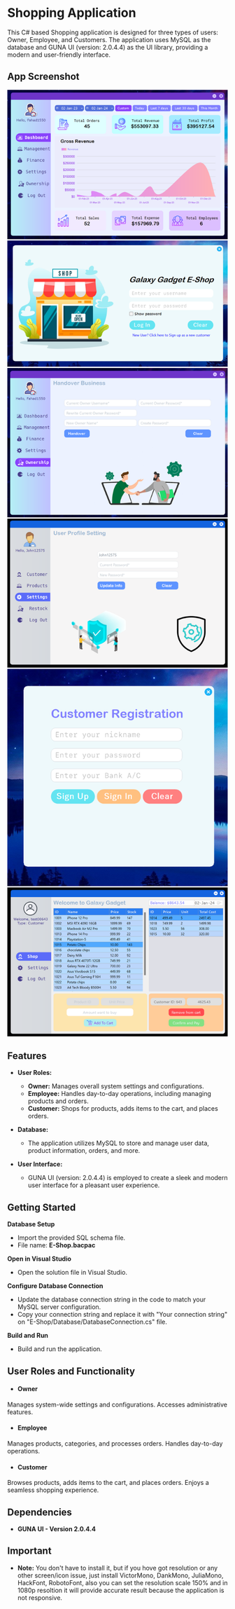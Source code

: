 # Shopping Application

This C# based Shopping application is designed for three types of users: Owner, Employee, and Customers. The application uses MySQL as the database and GUNA UI (version: 2.0.4.4) as the UI library, providing a modern and user-friendly interface.

## App Screenshot

<p align="center">
    <img src="Images/1.png" alt="Screenshot-2024-01-02-222621">
    <img src="Images/2.png" alt="Screenshot-2024-01-02-222403">
    <img src="Images/3.png" alt="Screenshot-2024-01-02-222802">
    <img src="Images/4.png" alt="Screenshot-2024-01-02-223016">
    <img src="Images/5.png" alt="Screenshot-2024-01-02-222441">
    <img src="Images/6.png" alt="Screenshot-2024-01-02-223235">
</p>

## Features

- **User Roles:**
  - **Owner:** Manages overall system settings and configurations.
  - **Employee:** Handles day-to-day operations, including managing products and orders.
  - **Customer:** Shops for products, adds items to the cart, and places orders.

- **Database:**
  - The application utilizes MySQL to store and manage user data, product information, orders, and more.

- **User Interface:**
  - GUNA UI (version: 2.0.4.4) is employed to create a sleek and modern user interface for a pleasant user experience.

## Getting Started

**Database Setup**
* Import the provided SQL schema file.
* File name: **E-Shop.bacpac**

**Open in Visual Studio**
* Open the solution file in Visual Studio.

**Configure Database Connection**
* Update the database connection string in the code to match your MySQL server configuration.
* Copy your connection string and replace it with "Your connection string" on "E-Shop/Database/DatabaseConnection.cs" file.

**Build and Run**
* Build and run the application.

## User Roles and Functionality
* #### Owner
Manages system-wide settings and configurations.
Accesses administrative features.
* #### Employee
Manages products, categories, and processes orders.
Handles day-to-day operations.
* #### Customer
Browses products, adds items to the cart, and places orders.
Enjoys a seamless shopping experience.

## Dependencies
* **GUNA UI - Version 2.0.4.4**
## Important
* **Note:** You don't have to install it, but if you hove got resolution or any other screen/icon issue, just install VictorMono, DankMono, JuliaMono, HackFont, RobotoFont, also you can set the resolution scale 150% and in 1080p resoltion it will provide accurate result because the application is not responsive.
